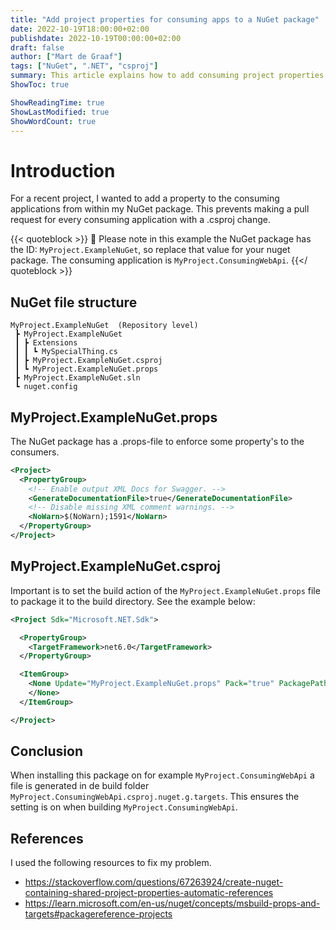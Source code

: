 ```yaml
---
title: "Add project properties for consuming apps to a NuGet package"
date: 2022-10-19T18:00:00+02:00
publishdate: 2022-10-19T00:00:00+02:00
draft: false
author: ["Mart de Graaf"]
tags: ["NuGet", ".NET", "csproj"]
summary: This article explains how to add consuming project properties to a NuGet package. Those project properties will be used in the consuming apps.
ShowToc: true

ShowReadingTime: true
ShowLastModified: true
ShowWordCount: true
---
```

# Introduction
For a recent project, I wanted to add a property to the consuming applications from within my NuGet package. This prevents  making a pull request for every consuming application with a .csproj change.

{{< quoteblock >}}
:notebook: Please note in this example the NuGet package has the ID: `MyProject.ExampleNuGet`, so replace that value for your nuget package. The consuming application is `MyProject.ConsumingWebApi`.
{{</ quoteblock >}}


## NuGet file structure
```
MyProject.ExampleNuGet  (Repository level)
 ┣ MyProject.ExampleNuGet
 ┃ ┣ Extensions
 ┃ ┃ ┗ MySpecialThing.cs
 ┃ ┣ MyProject.ExampleNuGet.csproj
 ┃ ┗ MyProject.ExampleNuGet.props
 ┣ MyProject.ExampleNuGet.sln
 ┗ nuget.config
```

## MyProject.ExampleNuGet.props
The NuGet package has a .props-file to enforce some property's to the consumers.
```xml {linenos=table}
<Project>
  <PropertyGroup>
    <!-- Enable output XML Docs for Swagger. -->
    <GenerateDocumentationFile>true</GenerateDocumentationFile>
    <!-- Disable missing XML comment warnings. -->
    <NoWarn>$(NoWarn);1591</NoWarn>
  </PropertyGroup>
</Project>
```
## MyProject.ExampleNuGet.csproj
Important is to set the build action of the `MyProject.ExampleNuGet.props` file to package it to the build directory. See the example below:
```xml {linenos=table}
<Project Sdk="Microsoft.NET.Sdk">

  <PropertyGroup>
    <TargetFramework>net6.0</TargetFramework>
  </PropertyGroup>

  <ItemGroup>
    <None Update="MyProject.ExampleNuGet.props" Pack="true" PackagePath="build">
    </None>
  </ItemGroup>

</Project>
```

## Conclusion
When installing this package on for example `MyProject.ConsumingWebApi` a file is generated in de build folder `MyProject.ConsumingWebApi.csproj.nuget.g.targets`.
This ensures the setting is on when building `MyProject.ConsumingWebApi`.


## References
I used the following resources to fix my problem.
- https://stackoverflow.com/questions/67263924/create-nuget-containing-shared-project-properties-automatic-references
- https://learn.microsoft.com/en-us/nuget/concepts/msbuild-props-and-targets#packagereference-projects
